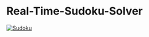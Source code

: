 # Real-Time-Sudoku-Solver

<a href="https://imgflip.com/gif/42occ6"><img src="https://imgflip.com/gif/42occ6" title="Sudoku"/></a>

